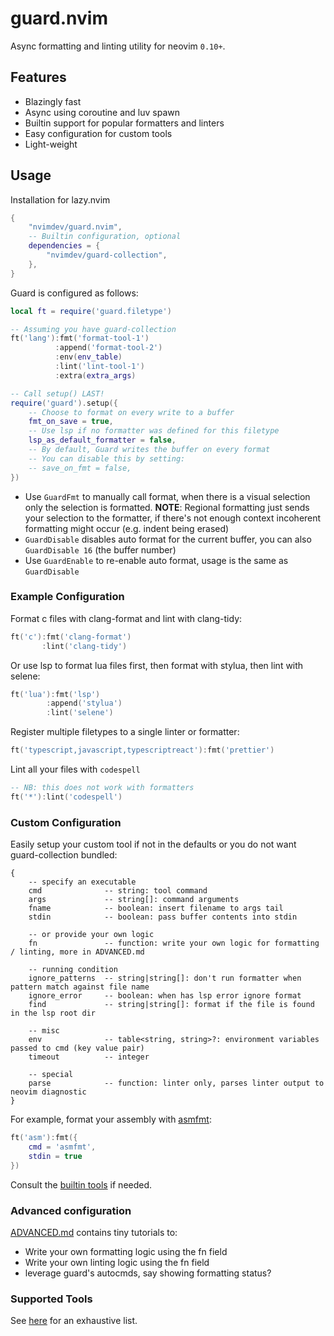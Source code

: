 # guard.nvim

Async formatting and linting utility for neovim `0.10+`.

## Features

- Blazingly fast
- Async using coroutine and luv spawn
- Builtin support for popular formatters and linters
- Easy configuration for custom tools
- Light-weight

## Usage

Installation for lazy.nvim

```lua
{
    "nvimdev/guard.nvim",
    -- Builtin configuration, optional
    dependencies = {
        "nvimdev/guard-collection",
    },
}
```

Guard is configured as follows:

```lua
local ft = require('guard.filetype')

-- Assuming you have guard-collection
ft('lang'):fmt('format-tool-1')
          :append('format-tool-2')
          :env(env_table)
          :lint('lint-tool-1')
          :extra(extra_args)

-- Call setup() LAST!
require('guard').setup({
    -- Choose to format on every write to a buffer
    fmt_on_save = true,
    -- Use lsp if no formatter was defined for this filetype
    lsp_as_default_formatter = false,
    -- By default, Guard writes the buffer on every format
    -- You can disable this by setting:
    -- save_on_fmt = false,
})
```

- Use `GuardFmt` to manually call format, when there is a visual selection only the selection is formatted. **NOTE**: Regional formatting just sends your selection to the formatter, if there's not enough context incoherent formatting might occur (e.g. indent being erased)
- `GuardDisable` disables auto format for the current buffer, you can also `GuardDisable 16` (the buffer number)
- Use `GuardEnable` to re-enable auto format, usage is the same as `GuardDisable`

### Example Configuration

Format c files with clang-format and lint with clang-tidy:

```lua
ft('c'):fmt('clang-format')
       :lint('clang-tidy')
```

Or use lsp to format lua files first, then format with stylua, then lint with selene:

```lua
ft('lua'):fmt('lsp')
        :append('stylua')
        :lint('selene')
```

Register multiple filetypes to a single linter or formatter:

```lua
ft('typescript,javascript,typescriptreact'):fmt('prettier')
```

Lint all your files with `codespell`

```lua
-- NB: this does not work with formatters
ft('*'):lint('codespell')
```

### Custom Configuration

Easily setup your custom tool if not in the defaults or you do not want guard-collection bundled:

```
{
    -- specify an executable
    cmd              -- string: tool command
    args             -- string[]: command arguments
    fname            -- boolean: insert filename to args tail
    stdin            -- boolean: pass buffer contents into stdin

    -- or provide your own logic
    fn               -- function: write your own logic for formatting / linting, more in ADVANCED.md

    -- running condition
    ignore_patterns  -- string|string[]: don't run formatter when pattern match against file name
    ignore_error     -- boolean: when has lsp error ignore format
    find             -- string|string[]: format if the file is found in the lsp root dir

    -- misc
    env              -- table<string, string>?: environment variables passed to cmd (key value pair)
    timeout          -- integer

    -- special
    parse            -- function: linter only, parses linter output to neovim diagnostic
}
```

For example, format your assembly with [asmfmt](https://github.com/klauspost/asmfmt):

```lua
ft('asm'):fmt({
    cmd = 'asmfmt',
    stdin = true
})
```

Consult the [builtin tools](https://github.com/nvimdev/guard-collection/tree/main/lua/guard-collection) if needed.

### Advanced configuration

[ADVANCED.md](https://github.com/nvimdev/guard.nvim/blob/main/ADVANCED.md) contains tiny tutorials to:

- Write your own formatting logic using the fn field
- Write your own linting logic using the fn field
- leverage guard's autocmds, say showing formatting status?

### Supported Tools

See [here](https://github.com/nvimdev/guard-collection) for an exhaustive list.
